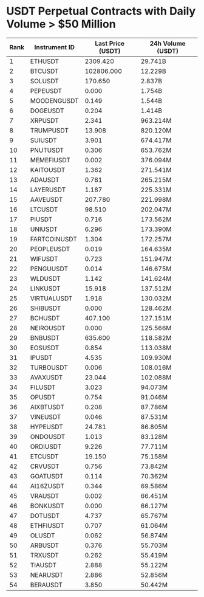 # USDT Perpetual Contracts with Daily Volume > $50 Million

| Rank | Instrument ID | Last Price (USDT) | 24h Volume (USDT) |
|------|---------------|-------------------|-------------------|
| 1 | ETHUSDT | 2309.420 | 29.741B |
| 2 | BTCUSDT | 102806.000 | 12.229B |
| 3 | SOLUSDT | 170.650 | 2.837B |
| 4 | PEPEUSDT | 0.000 | 1.754B |
| 5 | MOODENGUSDT | 0.149 | 1.544B |
| 6 | DOGEUSDT | 0.204 | 1.414B |
| 7 | XRPUSDT | 2.341 | 963.214M |
| 8 | TRUMPUSDT | 13.908 | 820.120M |
| 9 | SUIUSDT | 3.901 | 674.417M |
| 10 | PNUTUSDT | 0.306 | 653.762M |
| 11 | MEMEFIUSDT | 0.002 | 376.094M |
| 12 | KAITOUSDT | 1.362 | 271.541M |
| 13 | ADAUSDT | 0.781 | 265.215M |
| 14 | LAYERUSDT | 1.187 | 225.331M |
| 15 | AAVEUSDT | 207.780 | 221.998M |
| 16 | LTCUSDT | 98.510 | 202.047M |
| 17 | PIUSDT | 0.716 | 173.562M |
| 18 | UNIUSDT | 6.296 | 173.390M |
| 19 | FARTCOINUSDT | 1.304 | 172.257M |
| 20 | PEOPLEUSDT | 0.019 | 164.635M |
| 21 | WIFUSDT | 0.723 | 151.947M |
| 22 | PENGUUSDT | 0.014 | 146.675M |
| 23 | WLDUSDT | 1.142 | 141.624M |
| 24 | LINKUSDT | 15.918 | 137.512M |
| 25 | VIRTUALUSDT | 1.918 | 130.032M |
| 26 | SHIBUSDT | 0.000 | 128.462M |
| 27 | BCHUSDT | 407.100 | 127.151M |
| 28 | NEIROUSDT | 0.000 | 125.566M |
| 29 | BNBUSDT | 635.600 | 118.582M |
| 30 | EOSUSDT | 0.854 | 113.038M |
| 31 | IPUSDT | 4.535 | 109.930M |
| 32 | TURBOUSDT | 0.006 | 108.016M |
| 33 | AVAXUSDT | 23.044 | 102.088M |
| 34 | FILUSDT | 3.023 | 94.073M |
| 35 | OPUSDT | 0.754 | 91.046M |
| 36 | AIXBTUSDT | 0.208 | 87.786M |
| 37 | VINEUSDT | 0.046 | 87.531M |
| 38 | HYPEUSDT | 24.781 | 86.805M |
| 39 | ONDOUSDT | 1.013 | 83.128M |
| 40 | ORDIUSDT | 9.226 | 77.711M |
| 41 | ETCUSDT | 19.150 | 75.158M |
| 42 | CRVUSDT | 0.756 | 73.842M |
| 43 | GOATUSDT | 0.114 | 70.362M |
| 44 | AI16ZUSDT | 0.344 | 69.586M |
| 45 | VRAUSDT | 0.002 | 66.451M |
| 46 | BONKUSDT | 0.000 | 66.127M |
| 47 | DOTUSDT | 4.737 | 65.767M |
| 48 | ETHFIUSDT | 0.707 | 61.064M |
| 49 | OLUSDT | 0.062 | 56.874M |
| 50 | ARBUSDT | 0.376 | 55.703M |
| 51 | TRXUSDT | 0.262 | 55.419M |
| 52 | TIAUSDT | 2.888 | 55.122M |
| 53 | NEARUSDT | 2.886 | 52.856M |
| 54 | BERAUSDT | 3.850 | 50.442M |

